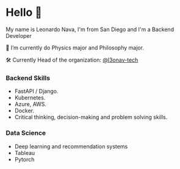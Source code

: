 <!--
**L3oNav/l3onav** is a ✨ _special_ ✨ repository because its `README.md` (this file) appears on your GitHub profile.

Here are some ideas to get you started:

- 🔭 I’m currently working on ...
- 🌱 I’m currently learning ...
- 👯 I’m looking to collaborate on ...
- 🤔 I’m looking for help with ...
- 💬 Ask me about ...
- 📫 How to reach me: ...
- 😄 Pronouns: ...
- ⚡ Fun fact: ...
-->
# Hello 👋

My name is Leonardo Nava, I'm from San Diego and I'm a Backend Developer


🔭 I’m currently do Physics major and Philosophy major.

🛠️ Currently Head of the organization: [@l3onav-tech](https://github.com/l3onav-tech)

### Backend Skills
* FastAPI / Django.
* Kubernetes.
* Azure, AWS.
* Docker.
* Critical thinking, decision-making and problem solving skills.

### Data Science
* Deep learning and recommendation systems
* Tableau
* Pytorch

<!--
## Contact
Find all of my socials and resume in my [website](https://l3onav.com)
-->
